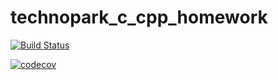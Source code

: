 # technopark_c_cpp_homework

[![Build Status](https://travis-ci.com/SanSanchezzz/technopark_c_cpp_homework.svg?token=byWvwnUjCcjWHoxTFz2v&branch=branch_it_1)](https://travis-ci.com/SanSanchezzz/technopark_c_cpp_homework)

[![codecov](https://codecov.io/gh/SanSanchezzz/technopark_c_cpp_homework/branch/branch_it_1/graphs/sunburst.svg?token=MNDMBEIHJR)](https://codecov.io/gh/SanSanchezzz/technopark_c_cpp_homework/branch/branch_it_1)
